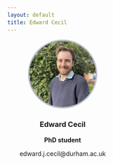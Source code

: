 ```yaml
---
layout: default
title: Edward Cecil
---
```


<div style="display: grid; grid-template-columns: 1fr 1fr; gap: 0px; align-items: center;">

<div style="text-align: center;">
    <img src="/group/portraits/edward.jpg" alt="Edward Cecil" style="width: 60%; height: auto; border-radius: 50%;border: 3px solid #b8beca;" />
    <div style="margin-top: 20px;">
        <h3>Edward Cecil</h3>
        <p><b>PhD student</b></p>
        <p>edward.j.cecil@durham.ac.uk</p>
    </div>
</div>

<div> <p style="display: flex; align-items: center; text-align: justify;">
</p> </div>
